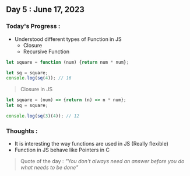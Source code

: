 ## Day 5 : June 17, 2023

### Today's Progress : 
- Understood different types of Function in JS
  - Closure
  - Recursive Function

```javascript
let square = function (num) {return num * num};

let sq = square;
console.log(sq(4)); // 16
```

> Closure in JS
```javascript
let square = (num) => {return (n) => n * num};
let sq = square;

console.log(sq(3)(4)); // 12
```
  
### Thoughts : 
- It is interesting the way functions are used in JS (Really flexible)
- Function in JS behave like Pointers in C

> Quote of the day : _"You don't always need an answer before you do what needs to be done"_
